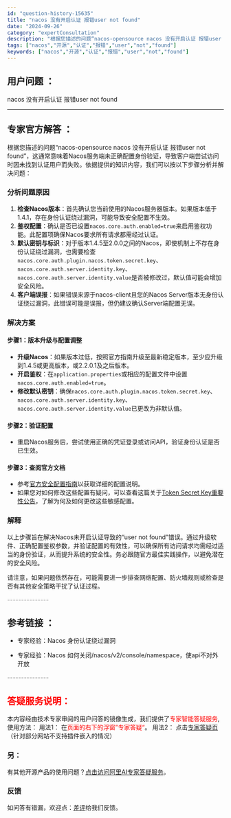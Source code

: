 ```yaml
---
id: "question-history-15635"
title: "nacos 没有开启认证 报错user not found"
date: "2024-09-26"
category: "expertConsultation"
description: "根据您描述的问题“nacos-opensource nacos 没有开启认证 报错user not found”，这通常意味着Nacos服务端未正确配置身份验证，导致客户端尝试访问时因未找到认证用户而失败。依据提供的知识内容，我们可以按以下步骤分析并解决问题：### 分析问题原因1. **检查Nac"
tags: ["nacos","开源","认证","报错","user","not","found"]
keywords: ["nacos","开源","认证","报错","user","not","found"]
---
```


## 用户问题 ： 
 nacos 没有开启认证 报错user not found  

---------------
## 专家官方解答 ：

根据您描述的问题“nacos-opensource nacos 没有开启认证 报错user not found”，这通常意味着Nacos服务端未正确配置身份验证，导致客户端尝试访问时因未找到认证用户而失败。依据提供的知识内容，我们可以按以下步骤分析并解决问题：

### 分析问题原因
1. **检查Nacos版本**：首先确认您当前使用的Nacos服务器版本。如果版本低于1.4.1，存在身份认证绕过漏洞，可能导致安全配置不生效。
2. **鉴权配置**：确认是否已设置`nacos.core.auth.enabled=true`来启用鉴权功能。此配置项确保Nacos要求所有请求都需经过认证。
3. **默认密钥与标识**：对于版本1.4.5至2.0.0之间的Nacos，即使机制上不存在身份认证绕过漏洞，也需要检查`nacos.core.auth.plugin.nacos.token.secret.key`、`nacos.core.auth.server.identity.key`、`nacos.core.auth.server.identity.value`是否被修改过，默认值可能会增加安全风险。
4. **客户端误报**：如果错误来源于nacos-client且您的Nacos Server版本无身份认证绕过漏洞，此错误可能是误报，但仍建议确认Server端配置无误。

### 解决方案
#### 步骤1：版本升级与配置调整
- **升级Nacos**：如果版本过低，按照官方指南升级至最新稳定版本，至少应升级到1.4.5或更高版本，或2.2.0.1及之后版本。
- **开启鉴权**：在`application.properties`或相应的配置文件中设置`nacos.core.auth.enabled=true`。
- **修改默认密钥**：确保`nacos.core.auth.plugin.nacos.token.secret.key`、`nacos.core.auth.server.identity.key`、`nacos.core.auth.server.identity.value`已更改为非默认值。

#### 步骤2：验证配置
- 重启Nacos服务后，尝试使用正确的凭证登录或访问API，验证身份认证是否已生效。

#### 步骤3：查阅官方文档
- 参考[官方安全配置指南](https://nacos.io/docs/latest/guide/user/auth/)以获取详细的配置说明。
- 如果您对如何修改这些配置有疑问，可以查看这篇关于[Token Secret Key重要性公告](https://nacos.io/blog/announcement-token-secret-key/?source=activity)，了解为何及如何更改这些敏感配置。

### 解释
以上步骤旨在解决Nacos未开启认证导致的“user not found”错误。通过升级软件、正确配置鉴权参数，并验证配置的有效性，可以确保所有访问请求均需经过适当的身份验证，从而提升系统的安全性。务必跟随官方最佳实践操作，以避免潜在的安全风险。

请注意，如果问题依然存在，可能需要进一步排查网络配置、防火墙规则或检查是否有其他安全策略干扰了认证过程。


<font color="#949494">---------------</font> 


## 参考链接 ：

* 专家经验：Nacos 身份认证绕过漏洞 
 
 * 专家经验：Nacos 如何关闭/nacos/v2/console/namespace，使api不对外开放 


 <font color="#949494">---------------</font> 
 


## <font color="#FF0000">答疑服务说明：</font> 

本内容经由技术专家审阅的用户问答的镜像生成，我们提供了<font color="#FF0000">专家智能答疑服务</font>,使用方法：
用法1： 在<font color="#FF0000">页面的右下的浮窗”专家答疑“</font>。
用法2： 点击[专家答疑页](https://answer.opensource.alibaba.com/docs/intro)（针对部分网站不支持插件嵌入的情况）
### 另：


有其他开源产品的使用问题？[点击访问阿里AI专家答疑服务](https://answer.opensource.alibaba.com/docs/intro)。
### 反馈
如问答有错漏，欢迎点：[差评](https://ai.nacos.io/user/feedbackByEnhancerGradePOJOID?enhancerGradePOJOId=15687)给我们反馈。
